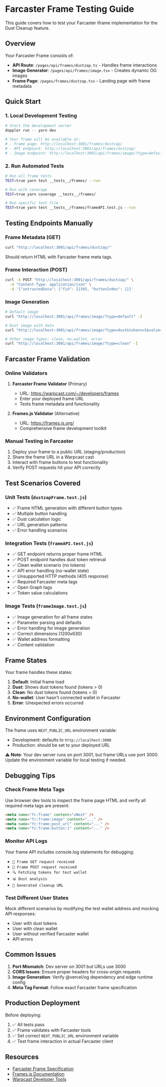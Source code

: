 # Farcaster Frame Testing Guide

This guide covers how to test your Farcaster iframe implementation for the Dust Cleanup feature.

## Overview

Your Farcaster Frame consists of:

- **API Route**: `/pages/api/frames/dustzap.ts` - Handles frame interactions
- **Image Generator**: `/pages/api/frames/image.tsx` - Creates dynamic OG images
- **Frame Page**: `/pages/frames/dustzap.tsx` - Landing page with frame metadata

## Quick Start

### 1. Local Development Testing

```bash
# Start the development server
doppler run -- yarn dev

# Your frame will be available at:
# - Frame page: http://localhost:3001/frames/dustzap/
# - API endpoint: http://localhost:3001/api/frames/dustzap/
# - Image endpoint: http://localhost:3001/api/frames/image/?type=default
```

### 2. Run Automated Tests

```bash
# Run all frame tests
TEST=true yarn test __tests__/frames/ --run

# Run with coverage
TEST=true yarn coverage __tests__/frames/

# Run specific test file
TEST=true yarn test __tests__/frames/frameAPI.test.js --run
```

## Testing Endpoints Manually

### Frame Metadata (GET)

```bash
curl "http://localhost:3001/api/frames/dustzap/"
```

Should return HTML with Farcaster frame meta tags.

### Frame Interaction (POST)

```bash
curl -X POST "http://localhost:3001/api/frames/dustzap/" \
  -H "Content-Type: application/json" \
  -d '{"untrustedData": {"fid": 12345, "buttonIndex": 1}}'
```

### Image Generation

```bash
# Default image
curl "http://localhost:3001/api/frames/image/?type=default" -I

# Dust image with data
curl "http://localhost:3001/api/frames/image/?type=dust&tokens=5&value=25.50&wallet=0x123" -I

# Other image types: clean, no-wallet, error
curl "http://localhost:3001/api/frames/image/?type=clean" -I
```

## Farcaster Frame Validation

### Online Validators

1. **Farcaster Frame Validator** (Primary)

   - URL: https://warpcast.com/~/developers/frames
   - Enter your deployed frame URL
   - Tests frame metadata and functionality

2. **Frames.js Validator** (Alternative)
   - URL: https://frames.js.org/
   - Comprehensive frame development toolkit

### Manual Testing in Farcaster

1. Deploy your frame to a public URL (staging/production)
2. Share the frame URL in a Warpcast cast
3. Interact with frame buttons to test functionality
4. Verify POST requests hit your API correctly

## Test Scenarios Covered

### Unit Tests (`dustzapFrame.test.js`)

- ✅ Frame HTML generation with different button types
- ✅ Multiple button handling
- ✅ Dust calculation logic
- ✅ URL generation patterns
- ✅ Error handling scenarios

### Integration Tests (`frameAPI.test.js`)

- ✅ GET endpoint returns proper frame HTML
- ✅ POST endpoint handles dust token retrieval
- ✅ Clean wallet scenario (no tokens)
- ✅ API error handling (no-wallet state)
- ✅ Unsupported HTTP methods (405 response)
- ✅ Required Farcaster meta tags
- ✅ Open Graph tags
- ✅ Token value calculations

### Image Tests (`frameImage.test.js`)

- ✅ Image generation for all frame states
- ✅ Parameter parsing and defaults
- ✅ Error handling for image generation
- ✅ Correct dimensions (1200x630)
- ✅ Wallet address formatting
- ✅ Content validation

## Frame States

Your frame handles these states:

1. **Default**: Initial frame load
2. **Dust**: Shows dust tokens found (tokens > 0)
3. **Clean**: No dust tokens found (tokens = 0)
4. **No-wallet**: User hasn't connected wallet in Farcaster
5. **Error**: Unexpected errors occurred

## Environment Configuration

The frame uses `NEXT_PUBLIC_URL` environment variable:

- Development: defaults to `http://localhost:3000`
- Production: should be set to your deployed URL

⚠️ **Note**: Your dev server runs on port 3001, but frame URLs use port 3000. Update the environment variable for local testing if needed.

## Debugging Tips

### Check Frame Meta Tags

Use browser dev tools to inspect the frame page HTML and verify all required meta tags are present:

```html
<meta name="fc:frame" content="vNext" />
<meta name="fc:frame:image" content="..." />
<meta name="fc:frame:post_url" content="..." />
<meta name="fc:frame:button:1" content="..." />
```

### Monitor API Logs

Your frame API includes console.log statements for debugging:

- `📡 Frame GET request received`
- `📨 Frame POST request received`
- `🔍 Fetching tokens for test wallet`
- `📊 Dust analysis`
- `🎯 Generated cleanup URL`

### Test Different User States

Mock different scenarios by modifying the test wallet address and mocking API responses:

- User with dust tokens
- User with clean wallet
- User without verified Farcaster wallet
- API errors

## Common Issues

1. **Port Mismatch**: Dev server on 3001 but URLs use 3000
2. **CORS Issues**: Ensure proper headers for cross-origin requests
3. **Image Generation**: Verify @vercel/og dependency and edge runtime config
4. **Meta Tag Format**: Follow exact Farcaster frame specification

## Production Deployment

Before deploying:

1. ✅ All tests pass
2. ✅ Frame validates with Farcaster tools
3. ✅ Set correct `NEXT_PUBLIC_URL` environment variable
4. ✅ Test frame interaction in actual Farcaster client

## Resources

- [Farcaster Frame Specification](https://docs.farcaster.xyz/developers/frames/spec)
- [Frames.js Documentation](https://frames.js.org/)
- [Warpcast Developer Tools](https://warpcast.com/~/developers)

